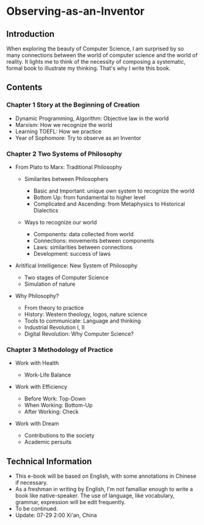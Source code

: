 # Observing-as-an-Inventor

## Introduction

When exploring the beauty of Computer Science, I am surprised by so many connections between the world of computer science and the world of reality. It lights me to think of the necessity of composing a systematic, formal book to illustrate my thinking. That's why I write this book.

## Contents

### Chapter 1 Story at the Beginning of Creation

- Dynamic Programming, Algorithm: Objective law in the world
- Marxism: How we recognize the world
- Learning TOEFL: How we practice
- Year of Sophomore: Try to observe as an Inventor


### Chapter 2 Two Systems of Philosophy

- From Plato to Marx: Traditional Philosophy
  - Similarites between Philosophers
    - Basic and Important: unique own system to recognize the world
    - Bottom Up: from fundamental to higher level
    - Complicated and Ascending: from Metaphysics to Historical Dialectics

  - Ways to recognize our world
    - Components: data collected from world
    - Connections: movements between components
    - Laws: similarities between connections
    - Development: success of laws
   

- Aritifical Intelligence: New System of Philosophy
  - Two stages of Computer Science
  - Simulation of nature
  

- Why Philosophy?
  - From theory to practice
  - History: Western theology, logos, nature science
  - Tools to communicate: Language and thinking
  - Industrial Revolution I, II
  - Digital Revolution: Why Computer Science?

### Chapter 3 Methodology of Practice

- Work with Health
  - Work-Life Balance

- Work with Efficiency
  - Before Work: Top-Down
  - When Working: Bottom-Up
  - After Working: Check

- Work with Dream
  - Contributions to the society
  - Academic persuits


## Technical Information

- This e-book will be based on English, with some annotations in Chinese if necessary.
- As a freshman in writing by English, I'm not famalliar enough to write a book like native-speaker. The use of language, like vocabulary, grammar, expression will be edit frequently.
- To be continued.
- Update: 07-29 2:00 Xi'an, China
